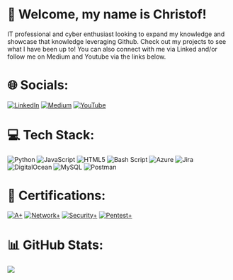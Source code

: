# 👋 Welcome, my name is Christof!
IT professional and cyber enthusiast looking to expand my knowledge and showcase that knowledge leveraging Github. Check out my projects to see what I have been up to! You can also connect with me via Linked and/or follow me on Medium and Youtube via the links below.

# 🌐 Socials:
[![LinkedIn](https://img.shields.io/badge/LinkedIn-%230077B5.svg?logo=linkedin&logoColor=white)](https://linkedin.com/in/christofpower) [![Medium](https://img.shields.io/badge/Medium-12100E?logo=medium&logoColor=white)](https://medium.com/@chryb3r) [![YouTube](https://img.shields.io/badge/YouTube-%23FF0000.svg?logo=YouTube&logoColor=white)](https://youtube.com/@chryb3r)

# 💻 Tech Stack:
![Python](https://img.shields.io/badge/python-3670A0?style=plastic&logo=python&logoColor=ffdd54) ![JavaScript](https://img.shields.io/badge/javascript-%23323330.svg?style=plastic&logo=javascript&logoColor=%23F7DF1E) ![HTML5](https://img.shields.io/badge/html5-%23E34F26.svg?style=plastic&logo=html5&logoColor=white) ![Bash Script](https://img.shields.io/badge/bash_script-%23121011.svg?style=plastic&logo=gnu-bash&logoColor=white) ![Azure](https://img.shields.io/badge/azure-%230072C6.svg?style=plastic&logo=microsoftazure&logoColor=white) ![Jira](https://img.shields.io/badge/jira-%230A0FFF.svg?style=plastic&logo=jira&logoColor=white) ![DigitalOcean](https://img.shields.io/badge/DigitalOcean-%230167ff.svg?style=plastic&logo=digitalOcean&logoColor=white) ![MySQL](https://img.shields.io/badge/mysql-4479A1.svg?style=plastic&logo=mysql&logoColor=white) ![Postman](https://img.shields.io/badge/Postman-FF6C37?style=plastic&logo=postman&logoColor=white)

# 📄 Certifications:
 
[![A+](https://github.com/user-attachments/assets/24c45e88-bd38-4b9d-a9ef-318d5350f7a1)](https://www.credly.com/badges/ab04b24a-151d-4885-884f-4bdf2c426dc2/public_url)
[![Network+](https://github.com/user-attachments/assets/a4693eb7-b94b-4385-8b6b-8a438a6dc393)](https://www.credly.com/badges/08e11085-13dc-4a79-a2fc-c8f1c7572b24/public_url)
[![Security+](https://github.com/user-attachments/assets/60ee6503-0cea-4c64-b30c-e3412517182d)](https://www.credly.com/badges/e81dd879-1e91-4172-adf0-79b285b438f4/public_url)
[![Pentest+](https://github.com/user-attachments/assets/2e003a4f-dbc2-4e51-a49a-8551b6ea2f2c)](https://www.credly.com/badges/65b9f8f0-afd8-4aed-bfac-02b566e915d2/public_url)

# 📊 GitHub Stats:
![](https://github-readme-stats.vercel.app/api/top-langs/?username=chryber&theme=gotham&hide_border=false&include_all_commits=false&count_private=false&layout=compact)

